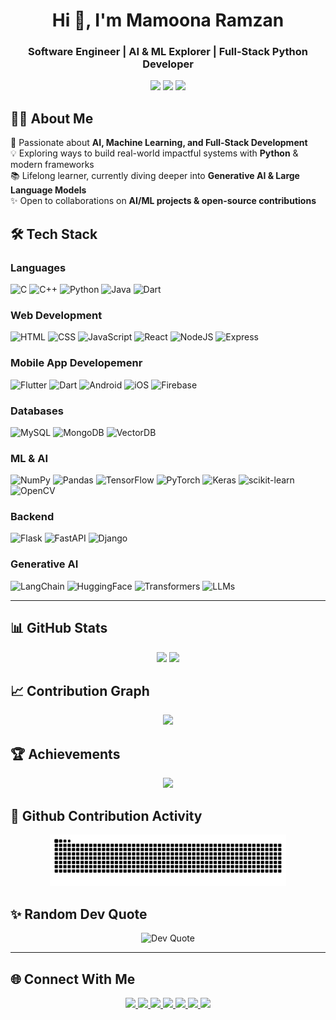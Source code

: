 <div align="center">

<h1>Hi 👋, I'm Mamoona Ramzan</h1>
<h3>Software Engineer | AI & ML Explorer | Full-Stack Python Developer</h3>

<p>
  <img src="https://komarev.com/ghpvc/?username=MamoonaRamzan&style=for-the-badge&color=blue&label=PROFILE+VIEWS" />
  <img src="https://img.shields.io/github/followers/MamoonaRamzan?style=for-the-badge&color=red&label=FOLLOWERS" />
  <img src="https://img.shields.io/github/stars/MamoonaRamzan?style=for-the-badge&color=darkgreen&label=STARS" />
</p>

</div>

## 👩‍💻 About Me  

🚀 Passionate about **AI, Machine Learning, and Full-Stack Development**  
💡 Exploring ways to build real-world impactful systems with **Python** & modern frameworks  
📚 Lifelong learner, currently diving deeper into **Generative AI & Large Language Models**  
✨ Open to collaborations on **AI/ML projects & open-source contributions**  

## 🛠 Tech Stack  

### Languages  
![C](https://img.shields.io/badge/C-00599C?style=for-the-badge&logo=c&logoColor=white)
![C++](https://img.shields.io/badge/C++-00599C?style=for-the-badge&logo=c%2B%2B&logoColor=white)
![Python](https://img.shields.io/badge/Python-3776AB?style=for-the-badge&logo=python&logoColor=white)
![Java](https://img.shields.io/badge/Java-007396?style=for-the-badge&logo=java&logoColor=white)
![Dart](https://img.shields.io/badge/Dart-0175C2?style=for-the-badge&logo=dart&logoColor=white)

### Web Development  
![HTML](https://img.shields.io/badge/HTML5-E34F26?style=for-the-badge&logo=html5&logoColor=white)
![CSS](https://img.shields.io/badge/CSS3-1572B6?style=for-the-badge&logo=css3&logoColor=white)
![JavaScript](https://img.shields.io/badge/JavaScript-F7DF1E?style=for-the-badge&logo=javascript&logoColor=black)
![React](https://img.shields.io/badge/React-61DAFB?style=for-the-badge&logo=react&logoColor=black)
![NodeJS](https://img.shields.io/badge/Node.js-339933?style=for-the-badge&logo=node.js&logoColor=white)
![Express](https://img.shields.io/badge/Express-000000?style=for-the-badge&logo=express&logoColor=white)

### Mobile App Developemenr
![Flutter](https://img.shields.io/badge/Flutter-02569B?style=for-the-badge&logo=flutter&logoColor=white)
![Dart](https://img.shields.io/badge/Dart-0175C2?style=for-the-badge&logo=dart&logoColor=white)
![Android](https://img.shields.io/badge/Android-3DDC84?style=for-the-badge&logo=android&logoColor=white)
![iOS](https://img.shields.io/badge/iOS-000000?style=for-the-badge&logo=apple&logoColor=white)
![Firebase](https://img.shields.io/badge/Firebase-FFCA28?style=for-the-badge&logo=firebase&logoColor=black)


### Databases  
![MySQL](https://img.shields.io/badge/MySQL-4479A1?style=for-the-badge&logo=mysql&logoColor=white)
![MongoDB](https://img.shields.io/badge/MongoDB-4EA94B?style=for-the-badge&logo=mongodb&logoColor=white)
![VectorDB](https://img.shields.io/badge/VectorDB-blueviolet?style=for-the-badge)

### ML & AI  
![NumPy](https://img.shields.io/badge/Numpy-013243?style=for-the-badge&logo=numpy&logoColor=white)
![Pandas](https://img.shields.io/badge/Pandas-150458?style=for-the-badge&logo=pandas&logoColor=white)
![TensorFlow](https://img.shields.io/badge/TensorFlow-FF6F00?style=for-the-badge&logo=tensorflow&logoColor=white)
![PyTorch](https://img.shields.io/badge/PyTorch-EE4C2C?style=for-the-badge&logo=pytorch&logoColor=white)
![Keras](https://img.shields.io/badge/Keras-D00000?style=for-the-badge&logo=keras&logoColor=white)
![scikit-learn](https://img.shields.io/badge/scikit--learn-F7931E?style=for-the-badge&logo=scikit-learn&logoColor=white)
![OpenCV](https://img.shields.io/badge/OpenCV-5C3EE8?style=for-the-badge&logo=opencv&logoColor=white)

### Backend  
![Flask](https://img.shields.io/badge/Flask-000000?style=for-the-badge&logo=flask&logoColor=white)
![FastAPI](https://img.shields.io/badge/FastAPI-009688?style=for-the-badge&logo=fastapi&logoColor=white)
![Django](https://img.shields.io/badge/Django-092E20?style=for-the-badge&logo=django&logoColor=white)

### Generative AI  
![LangChain](https://img.shields.io/badge/LangChain-blue?style=for-the-badge)
![HuggingFace](https://img.shields.io/badge/HuggingFace-FCC624?style=for-the-badge&logo=huggingface&logoColor=black)
![Transformers](https://img.shields.io/badge/Transformers-FF9E0F?style=for-the-badge)
![LLMs](https://img.shields.io/badge/LLMs-grey?style=for-the-badge)

---

## 📊 GitHub Stats  

<p align="center">
  <img src="https://github-readme-stats.vercel.app/api?username=MamoonaRamzan&show_icons=true&theme=radical&hide_border=true" height="160"/>
  <img src="https://github-readme-streak-stats.herokuapp.com?user=MamoonaRamzan&theme=radical&hide_border=true" height="160"/>
</p>

## 📈 Contribution Graph  

<p align="center">
  <img src="https://github-readme-activity-graph.vercel.app/graph?username=MamoonaRamzan&theme=react-dark&hide_border=true&area=true" width="75%"/>
</p>

## 🏆 Achievements  

<p align="center">
  <img src="https://github-profile-trophy.vercel.app/?username=MamoonaRamzan&theme=radical&no-frame=true&row=1&column=6" width="75%"/>
</p>

## 🐍 Github Contribution Activity 

<p align="center">
  <img src="https://github.com/MamoonaRamzan/MamoonaRamzan/blob/output/snake.svg" alt="Snake animation" width="75%"/>
</p>

## ✨ Random Dev Quote  

<p align="center">
  <img src="https://quotes-github-readme.vercel.app/api?type=horizontal&theme=radical" alt="Dev Quote" width="70%"/>
</p>

---

## 🌐 Connect With Me  

<p align="center">
  <a href="https://linkedin.com/in/mamoona-ramzan" target="_blank">
    <img src="https://img.shields.io/badge/LinkedIn-%230077B5?style=for-the-badge&logo=linkedin&logoColor=white" />
  </a>
  <a href="mailto:mamoonaramzan2@gmail.com" target="_blank">
    <img src="https://img.shields.io/badge/Gmail-%23D14836?style=for-the-badge&logo=gmail&logoColor=white" />
  </a>
  <a href="https://github.com/MamoonaRamzan" target="_blank">
    <img src="https://img.shields.io/badge/GitHub-%23121011?style=for-the-badge&logo=github&logoColor=white" />
  </a>
  <a href="https://www.kaggle.com/mamoonaramzan" target="_blank">
  <img src="https://img.shields.io/badge/Kaggle-20BEFF?style=for-the-badge&logo=kaggle&logoColor=white" />
</a>
  <a href="https://leetcode.com/u/Mamoona_Ramzan/" target="_blank">
    <img src="https://img.shields.io/badge/LeetCode-%23FFA116?style=for-the-badge&logo=leetcode&logoColor=white" />
  </a>
  <a href="https://huggingface.co/mamoonaramzan" target="_blank">
    <img src="https://img.shields.io/badge/HuggingFace-%23FFCC00?style=for-the-badge&logo=huggingface&logoColor=black" />
  </a>
  <a href="https://www.hackerrank.com/profile/mamoonaramzan2" target="_blank">
    <img src="https://img.shields.io/badge/HackerRank-%232EC866?style=for-the-badge&logo=hackerrank&logoColor=white" />
  </a>
</p>
